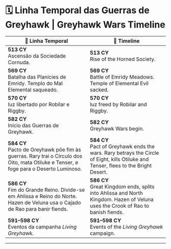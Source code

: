 # 🗓️ Linha Temporal das Guerras de Greyhawk | Greyhawk Wars Timeline

| 📖 Linha Temporal                                                                                                                        | 📖 Timeline                                                                                                                           |
| ---------------------------------------------------------------------------------------------------------------------------------------- | ------------------------------------------------------------------------------------------------------------------------------------- |
| **513 CY**<br>Ascensão da Sociedade Cornuda.                                                                                             | **513 CY**<br>Rise of the Horned Society.                                                                                             |
| **569 CY**<br>Batalha das Planícies de Emridy. Templo do Mal Elemental saqueado.                                                         | **569 CY**<br>Battle of Emridy Meadows. Temple of Elemental Evil sacked.                                                              |
| **570 CY**<br>Iuz libertado por Robilar e Riggby.                                                                                        | **570 CY**<br>Iuz freed by Robilar and Riggby.                                                                                        |
| **582 CY**<br>Início das Guerras de Greyhawk.                                                                                            | **582 CY**<br>Greyhawk Wars begin.                                                                                                    |
| **584 CY**<br>Pacto de Greyhawk põe fim às guerras. Rary trai o Círculo dos Oito, mata Otiluke e Tenser, e foge para o Deserto Luminoso. | **584 CY**<br>Pact of Greyhawk ends the wars. Rary betrays the Circle of Eight, kills Otiluke and Tenser, flees to the Bright Desert. |
| **586 CY**<br>Fim do Grande Reino. Divide-se em Ahlissa e Reino do Norte. Hazen de Veluna usa o Cajado de Rao para banir fiends.         | **586 CY**<br>Great Kingdom ends, splits into Ahlissa and North Kingdom. Hazen of Veluna uses the Crook of Rao to banish fiends.      |
| **591–598 CY**<br>Eventos da campanha *Living Greyhawk*.                                                                                 | **591–598 CY**<br>Events of the *Living Greyhawk* campaign.                                                                           |

---
